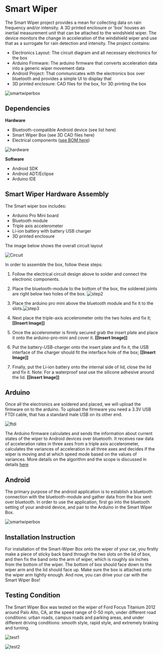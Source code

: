 **Smart Wiper**
===============

The Smart Wiper project provides a mean for collecting data on rain frequency and/or intensity. A 3D printed enclosure or 'box' houses an inertial measurement unit that can be attached to the windshield wiper. The device monitors the change in acceleration of the windshield wiper and use that as a surrogate for rain detection and intensity. 
The project contains:

* Electronics Layout: The circuit diagram and all necessary electronics for the box
* Arduino Firmware: The arduino firmware that converts acceleration data into a generic wiper movement data
* Android Project: That communicates with the electronics box over bluetooth and provides a simple UI to display that
* 3D printed enclosure: CAD files for the box, for 3D printing the box

![smartwiperbox](https://github.com/openxc/smart-wiper/raw/master/Docs/smartwiperbox.JPG)

## **Dependencies**

**Hardware**

* Bluetooth-compatible Android device (see list here)
* Smart Wiper Box (see 3D CAD files here)
* Electrical components ([see BOM here](https://github.com/openxc/smart-wiper/raw/master/BOM.xlsx))

![hardware](https://github.com/openxc/smart-wiper/raw/master/Docs/components.JPG)

**Software**

* Android SDK
* Android ADT/Eclipse
* Arduino IDE


## **Smart Wiper Hardware Assembly**

The Smart wiper box includes:
  - Arduino Pro Mini board 
  - Bluetooth module 
  - Triple axis accelerometer
  - Li-ion battery with battery USB charger 
  - 3D printed enclosure

The image below shows the overall circuit layout

![Circuit](https://github.com/openxc/smart-wiper/raw/master/Circuit_Design/SmartWiper_bb.png)


In order to assemble the box, follow these steps: 

1. Follow the electrical circuit design above to solder and connect the electronic components. 

2. Place the bluetooth-module to the bottom of the box, the soldered joints are right below two holes of the box.
   ![step2](https://github.com/openxc/smart-wiper/raw/master/Docs/step2.JPG)

3. Place the arduino pro mini above the bluetooth module and fix it to the slots.![step3](https://github.com/openxc/smart-wiper/raw/master/Docs/step3.JPG)

4. Next place the triple-axis accelerometer onto the two holes and fix it;   
   **[[Insert Image]]**

5. Once the accelerometer is firmly secured grab the insert plate and place it onto the arduino-pro-mini and cover it.
  **[[Insert Image]]**

6. Put the battery-USB-charger onto the insert plate and fix it, the USB interface of the charger should fit the interface hole of the box;
  **[[Insert Image]]**
  
7. Finally, put the Li-ion battery onto the internal side of lid, close the lid and fix it. Note: For a waterproof seal use the silicone adhesive around the lid.
  **[[Insert Image]]**
  
## **Arduino**
Once all the electronics are soldered and placed, we will upload the firmware on to the arduino. To upload the firmware you need a 3.3V USB FTDI cable, that has a standard male USB on its other end.

![ftdi](https://github.com/openxc/smart-wiper/raw/master/Docs/ftdi.JPG)
 
The Arduino firmware calculates and sends the information about current states of the wiper to Android devices over bluetooth. It receives raw data of acceleration rates in three axes from a triple axis accelerometer, calculates the variances of acceleration in all three axes and decides if the wiper is moving and at which speed mode based on the values of variances. More details on the algorithm and the scope is discussed in details [here](https://github.com/openxc/smart-wiper/tree/master/Arduino)


## **Android**

The primary purpose of the android application is to establish a bluetooth connection with the bluetooth-module and gather data from the box sent over bluetooth.  In order to use the application, first go into the bluetooth setting of your android device, and pair to the Arduino in the Smart Wiper Box. 

 ![smartwiperbox](https://github.com/openxc/smart-wiper/raw/master/Docs/android.png)

## **Installation Instruction**

For installation of the Smart-Wiper Box onto the wiper of your car, you firstly make a piece of sticky back band through the two slots on the lid of box, and then fix the band onto the arm of wiper, which is roughly six inches from the bottom of the wiper. The bottom of box should face down to the wiper arm and the lid should face up. Make sure the box is attached onto the wiper arm tightly enough. And now, you can drive your car with the Smart Wiper Box! 


## **Testing Condition**

The Smart Wiper Box was tested on the wiper of Ford Focus Titanium 2012 around Palo Alto, CA, at the speed range of 0-50 mph, under different road conditions: urban roads, campus roads and parking areas, and under different driving conditions: smooth style, rapid style, and extremely braking and turning. 

![test1](https://github.com/openxc/smart-wiper/raw/master/Docs/test1.JPG)

![test2](https://github.com/openxc/smart-wiper/raw/master/Docs/test2.JPG)
